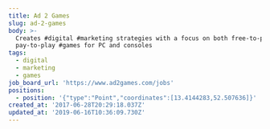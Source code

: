 ```yaml
---
title: Ad 2 Games
slug: ad-2-games
body: >-
  Creates #digital #marketing strategies with a focus on both free-to-play and
  pay-to-play #games for PC and consoles
tags:
  - digital
  - marketing
  - games
job_board_url: 'https://www.ad2games.com/jobs'
positions:
  - position: '{"type":"Point","coordinates":[13.4144283,52.507636]}'
created_at: '2017-06-28T20:29:18.037Z'
updated_at: '2019-06-16T10:36:09.730Z'
---
```


